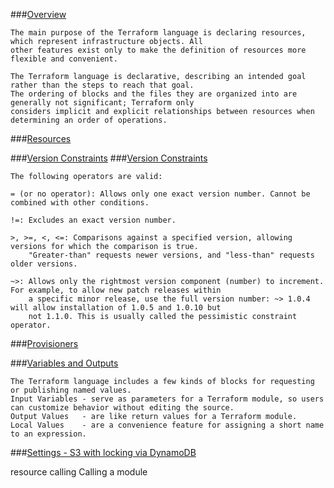 ###[Overview](https://www.terraform.io/docs/language/index.html)
```text
The main purpose of the Terraform language is declaring resources, which represent infrastructure objects. All
other features exist only to make the definition of resources more flexible and convenient.

The Terraform language is declarative, describing an intended goal rather than the steps to reach that goal. 
The ordering of blocks and the files they are organized into are generally not significant; Terraform only 
considers implicit and explicit relationships between resources when determining an order of operations.
```
###[Resources](https://www.terraform.io/docs/language/resources/index.html)

###[Version Constraints](https://www.terraform.io/docs/language/providers/requirements.html#version-constraints)
###[Version Constraints](https://www.terraform.io/docs/language/expressions/version-constraints.html)
```text
The following operators are valid:

= (or no operator): Allows only one exact version number. Cannot be combined with other conditions.

!=: Excludes an exact version number.

>, >=, <, <=: Comparisons against a specified version, allowing versions for which the comparison is true. 
    "Greater-than" requests newer versions, and "less-than" requests older versions.

~>: Allows only the rightmost version component (number) to increment. For example, to allow new patch releases within 
    a specific minor release, use the full version number: ~> 1.0.4 will allow installation of 1.0.5 and 1.0.10 but 
    not 1.1.0. This is usually called the pessimistic constraint operator.
```
###[Provisioners](https://www.terraform.io/docs/language/resources/provisioners/index.html)

###[Variables and Outputs](https://www.terraform.io/docs/language/values/index.html)
```text
The Terraform language includes a few kinds of blocks for requesting or publishing named values.
Input Variables - serve as parameters for a Terraform module, so users can customize behavior without editing the source.
Output Values   - are like return values for a Terraform module.
Local Values    - are a convenience feature for assigning a short name to an expression.
```
###[Settings - S3 with locking via DynamoDB](https://www.terraform.io/docs/language/settings/backends/s3.html)

resource calling
Calling a module 